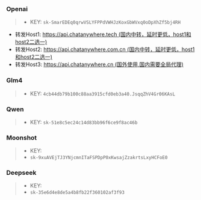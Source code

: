 ### Openai
> -  KEY:
> `sk-SmarEDEq0qrwVSLYFPPdVWHJzKoxGbWVxq0oDpXhZf5bj4RH`

- 转发Host1: https://api.chatanywhere.tech (国内中转，延时更低，host1和host2二选一)
- 转发Host2: https://api.chatanywhere.com.cn (国内中转，延时更低，host1和host2二选一)
- 转发Host3: https://api.chatanywhere.cn (国外使用,国内需要全局代理)

### Glm4
> -  KEY:
> `4cb44db79b100c88aa3915cfd0eb3a40.JsqqZhV4Gr06KAsL`

### Qwen
> -  KEY:
> `sk-51e8c5ec24c14d83bb96f6ce9f8ac46b`

### Moonshot
> -  KEY:
> - `sk-9xuAVEjTJ3YNjcmnITaFSPDpP0xKwsajZzakrtsLxyHCFoE0`

### Deepseek
> -  KEY:
> - `sk-35e6d4e8de5a4b8fb22f360102af3f93`







